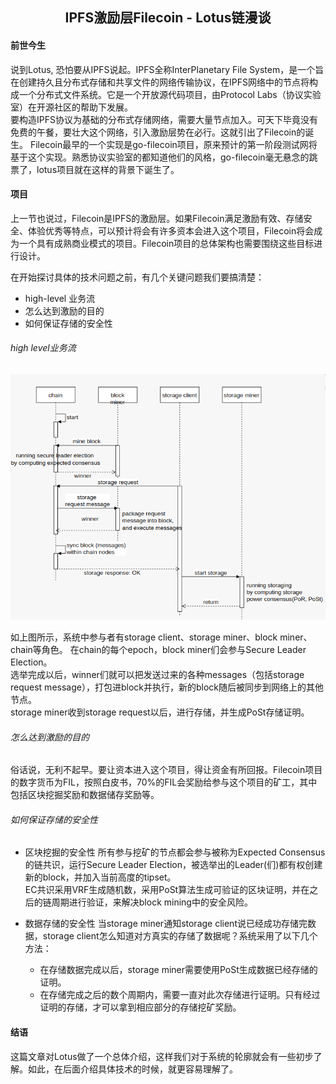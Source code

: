 
## <center>IPFS激励层Filecoin - Lotus链漫谈</center>


#### 前世今生
说到Lotus, 恐怕要从IPFS说起。IPFS全称InterPlanetary File System，是一个旨在创建持久且分布式存储和共享文件的网络传输协议，在IPFS网络中的节点将构成一个分布式文件系统。它是一个开放源代码项目，由Protocol Labs（协议实验室）在开源社区的帮助下发展。  
要构造IPFS协议为基础的分布式存储网络，需要大量节点加入。可天下毕竟没有免费的午餐，要壮大这个网络，引入激励层势在必行。这就引出了Filecoin的诞生。
Filecoin最早的一个实现是go-filecoin项目，原来预计的第一阶段测试网将基于这个实现。熟悉协议实验室的都知道他们的风格，go-filecoin毫无悬念的跳票了，lotus项目就在这样的背景下诞生了。

#### 项目
上一节也说过，Filecoin是IPFS的激励层。如果Filecoin满足激励有效、存储安全、体验优秀等特点，可以预计将会有许多资本会进入这个项目，Filecoin将会成为一个具有成熟商业模式的项目。Filecoin项目的总体架构也需要围绕这些目标进行设计。

在开始探讨具体的技术问题之前，有几个关键问题我们要搞清楚：
- high-level 业务流
- 怎么达到激励的目的
- 如何保证存储的安全性

###### high level业务流

![业务流](./images/Screenshot_from_2020-02-15_23-16-21.png)

如上图所示，系统中参与者有storage client、storage miner、block miner、chain等角色。
在chain的每个epoch，block miner们会参与Secure Leader Election。  
选举完成以后，winner们就可以把发送过来的各种messages（包括storage request message），打包进block并执行，新的block随后被同步到网络上的其他节点。  
storage miner收到storage request以后，进行存储，并生成PoSt存储证明。  

###### 怎么达到激励的目的
俗话说，无利不起早。要让资本进入这个项目，得让资金有所回报。Filecoin项目的数字货币为FIL，按照白皮书，70%的FIL会奖励给参与这个项目的矿工，其中包括区块挖掘奖励和数据储存奖励等。

###### 如何保证存储的安全性
- 区块挖掘的安全性
  所有参与挖矿的节点都会参与被称为Expected Consensus的链共识，运行Secure Leader Election，被选举出的Leader(们)都有权创建新的block，并加入当前高度的tipset。   
  EC共识采用VRF生成随机数，采用PoSt算法生成可验证的区块证明，并在之后的链周期进行验证，来解决block mining中的安全风险。
	
- 数据存储的安全性
  当storage miner通知storage client说已经成功存储完数据，storage client怎么知道对方真实的存储了数据呢？系统采用了以下几个方法：
  - 在存储数据完成以后，storage miner需要使用PoSt生成数据已经存储的证明。
  - 在存储完成之后的数个周期内，需要一直对此次存储进行证明。只有经过证明的存储，才可以拿到相应部分的存储挖矿奖励。

#### 结语
这篇文章对Lotus做了一个总体介绍，这样我们对于系统的轮廓就会有一些初步了解。如此，在后面介绍具体技术的时候，就更容易理解了。

